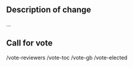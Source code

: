 <!--
Thank you for your Pull Request! This looks to be a PR that affects or changes the Code of Conduct.

As such, this PR will require review from multiple groups, all of whom must vote before the PR can be accepted.

Please leave the various /vote commands for each group in place. Thanks for your contribution!
-->

## Description of change
...

## Call for vote
/vote-reviewers
/vote-toc
/vote-gb
/vote-elected